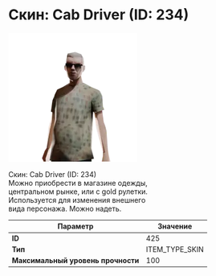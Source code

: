 # Скин: Cab Driver (ID: 234)

![Item Image](../img/425.webp?raw=true)

Скин: Cab Driver (ID: 234)<br>Можно приобрести в магазине одежды,<br>центральном рынке, или с gold рулетки.<br>Используется для изменения внешнего<br>вида персонажа. Можно надеть.


| Параметр | Значение |
|----------|----------|
| **ID** | 425 |
| **Тип** | ITEM_TYPE_SKIN |
| **Максимальный уровень прочности** | 100 |

